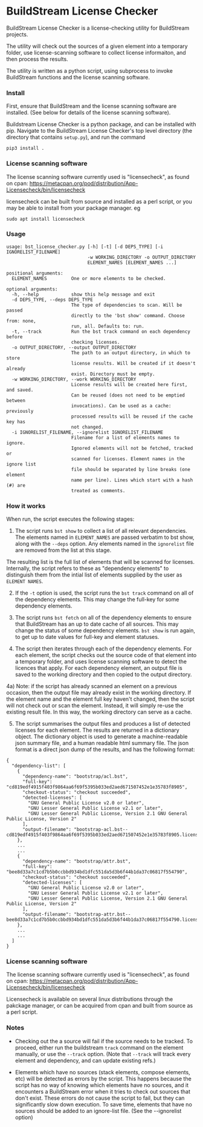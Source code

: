 # BuildStream License Checker

BuildStream License Checker is a license-checking utility for BuildStream projects.

The utility will check out the sources of a given element into a temporary
folder, use license-scanning software to collect license informaiton, and then
process the results.

The utility is written as a python script, using subprocess to invoke
BuildStream functions and the license scanning software.

### Install

First, ensure that BuildStream and the license scanning software are installed.
(See below for details of the license scanning software).

Buildstream License Checker is a python package, and can be installed with pip. Navigate
to the BuildStream License Checker's top level directory (the directory that contains
`setup.py`), and run the command
```
pip3 install .
```

### License scanning software

The license scanning software currently used is "licensecheck", as found on
cpan: https://metacpan.org/pod/distribution/App-Licensecheck/bin/licensecheck

licensecheck can be built from source and installed as a perl script, or you may be
able to install from your package manager. eg
```
sudo apt install licensecheck
```


### Usage

```
usage: bst_license_checker.py [-h] [-t] [-d DEPS_TYPE] [-i IGNORELIST_FILENAME]
                              -w WORKING_DIRECTORY -o OUTPUT_DIRECTORY
                              ELEMENT_NAMES [ELEMENT_NAMES ...]

positional arguments:
  ELEMENT_NAMES         One or more elements to be checked.

optional arguments:
  -h, --help            show this help message and exit
  -d DEPS_TYPE, --deps DEPS_TYPE
                        The type of dependencies to scan. Will be passed
                        directly to the 'bst show' command. Choose from: none,
                        run, all. Defaults to: run.
  -t, --track           Run the bst track command on each dependency before
                        checking licenses.
  -o OUTPUT_DIRECTORY, --output OUTPUT_DIRECTORY
                        The path to an output directory, in which to store
                        license results. Will be created if it doesn't already
                        exist. Directory must be empty.
  -w WORKING_DIRECTORY, --work WORKING_DIRECTORY
                        License results will be created here first, and saved.
                        Can be reused (does not need to be emptied between
                        invocations). Can be used as a cache: previously
                        processed results will be reused if the cache key has
                        not changed.
  -i IGNORELIST_FILENAME, --ignorelist IGNORELIST_FILENAME
                        Filename for a list of elements names to ignore.
                        Ignored elements will not be fetched, tracked or
                        scanned for licenses. Element names in the ignore list
                        file should be separated by line breaks (one element
                        name per line). Lines which start with a hash (#) are
                        treated as comments.
```

### How it works

When run, the script executes the following stages:

1) The script runs `bst show` to collect a list of all relevant dependencies.
The elements named in `ELEMENT_NAMES` are passed verbatim to bst show, along
with the `--deps` option. Any elements named in the `ignorelist` file are
removed from the list at this stage.

The resulting list is the full list of elements that will be scanned for
licenses. Internally, the script refers to these as "dependency elements" to
distinguish them from the intial list of elements supplied by the user as
`ELEMENT NAMES`.

2) If the `-t` option is used, the script runs the `bst track` command on all of
the dependency elements. This may change the full-key for some dependency
elements.

3) The script runs `bst fetch` on all of the dependency elements to ensure that
BuildStream has an up to date cache of all sources. This may change the status
of some dependency elements. `bst show` is run again, to get up to date values
for full-key and element statuses.

4) The script then iterates through each of the dependency elements. For each
element, the script checks out the source code of that element into a temporary
folder, and uses license scanning software to detect the licences that apply.
For each dependency element, an output file is saved to the working directory
and then copied to the output directory.

4a) Note: if the script has already scanned an element on a previous occasion,
then the output file may already exist in the working directory. If the element
name and the element full key haven't changed, then the script will not check
out or scan the element. Instead, it will simply re-use the existing result
file. In this way, the working directory can serve as a cache.

5) The script summarises the output files and produces a list of detected
licenses for each element. The results are returned in a dictionary object. The
dictionary object is used to generate a machine-readable json summary file, and a
human readable html summary file. The json format is a direct json dump of the
results, and has the following format:

```
{
  "dependency-list": [
    {
      "dependency-name": "bootstrap/acl.bst",
      "full-key": "cd819edf4915f403f9864aa6f69f5395b033ed2aed671507452e1e35783f8905",
      "checkout-status": "checkout succeeded",
      "detected-licenses": [
        "GNU General Public License v2.0 or later",
        "GNU Lesser General Public License v2.1 or later",
        "GNU Lesser General Public License, Version 2.1 GNU General Public License, Version 2"
      ],
      "output-filename": "bootstrap-acl.bst--cd819edf4915f403f9864aa6f69f5395b033ed2aed671507452e1e35783f8905.licensecheck_output.txt"
    },
    ...
    ...
    {
      "dependency-name": "bootstrap/attr.bst",
      "full-key": "bee8d33a7c1cd7b5b0ccbbd934bd1dfc551da5d3b6f44b1da37c06817f554790",
      "checkout-status": "checkout succeeded",
      "detected-licenses": [
        "GNU General Public License v2.0 or later",
        "GNU Lesser General Public License v2.1 or later",
        "GNU Lesser General Public License, Version 2.1 GNU General Public License, Version 2"
      ],
      "output-filename": "bootstrap-attr.bst--bee8d33a7c1cd7b5b0ccbbd934bd1dfc551da5d3b6f44b1da37c06817f554790.licensecheck_output.txt"
    },
    ...
    ...
  ]
}
```

### License scanning software

The license scanning software currently used is "licensecheck", as found on
cpan: https://metacpan.org/pod/distribution/App-Licensecheck/bin/licensecheck

Licensecheck is available on several linux distributions through the pakckage manager,
or can be acquired from cpan and built from source as a perl script.

### Notes

* Checking out the a source will fail if the source needs to be tracked. To proceed,
  either run the buildstream `track` command on the element manually, or use the
  `--track` option. (Note that `--track` will track every element and dependency,
  and can update existing refs.)

* Elements which have no sources (stack elements, compose elements, etc) will be
  detected as errors by the script. This happens because the script has no way of
  knowing which elements have no sources, and it encounters a BuildStream error when it
  tries to check out sources that don't exist. These errors do not cause the script to
  fail, but they can significantly slow down execution. To save time, elements that have
  no sources should be added to an ignore-list file. (See the --ignorelist option)
